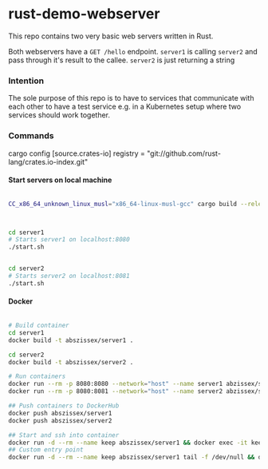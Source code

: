 # rust-demo-webserver


This repo contains two very basic web servers written in Rust.

Both webservers have a `GET /hello` endpoint.
`server1` is calling `server2` and pass through it's result to the callee.
`server2` is just returning a string


### Intention

The sole purpose of this repo is to have to services that communicate with each other
to have a test service e.g. in a Kubernetes setup where two services should work together.

### Commands

cargo config
[source.crates-io]
registry = "git://github.com/rust-lang/crates.io-index.git"



#### Start servers on local machine

```sh

CC_x86_64_unknown_linux_musl="x86_64-linux-musl-gcc" cargo build --release --target=x86_64-unknown-linux-musl



cd server1
# Starts server1 on localhost:8080
./start.sh


cd server2
# Starts server2 on localhost:8081
./start.sh
```


#### Docker
```sh

# Build container
cd server1
docker build -t abszissex/server1 .

cd server2
docker build -t abszissex/server2 .

# Run containers
docker run --rm -p 8080:8080 --network="host" --name server1 abzissex/server1
docker run --rm -p 8080:8081 --network="host" --name server2 abzissex/server2

## Push containers to DockerHub
docker push abszissex/server1
docker push abszissex/server2

## Start and ssh into container
docker run -d --rm --name keep abszissex/server1 && docker exec -it keep /bin/sh
## Custom entry point
docker run -d --rm --name keep abszissex/server1 tail -f /dev/null && docker exec -it keep /bin/sh

```
